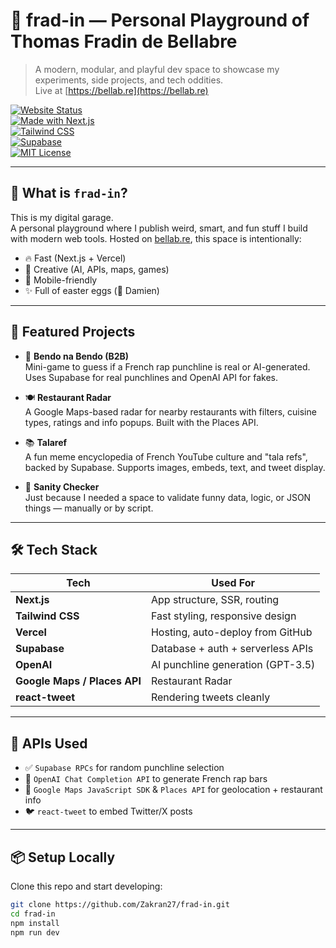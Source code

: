 # 🐾 frad-in — Personal Playground of Thomas Fradin de Bellabre

> A modern, modular, and playful dev space to showcase my experiments, side projects, and tech oddities.  
> Live at [https://bellab.re](https://bellab.re)

[![Website Status](https://img.shields.io/website?url=https%3A%2F%2Fbellab.re)](https://bellab.re)  
[![Made with Next.js](https://img.shields.io/badge/Next.js-000000?logo=next.js&logoColor=white)](https://nextjs.org/)  
[![Tailwind CSS](https://img.shields.io/badge/Tailwind_CSS-06B6D4?logo=tailwindcss&logoColor=white)](https://tailwindcss.com/)  
[![Supabase](https://img.shields.io/badge/Supabase-3FCF8E?logo=supabase&logoColor=white)](https://supabase.com/)  
[![MIT License](https://img.shields.io/badge/license-MIT-blue)](LICENSE)

---

## 🚀 What is `frad-in`?

This is my digital garage.  
A personal playground where I publish weird, smart, and fun stuff I build with modern web tools. Hosted on [bellab.re](https://bellab.re), this space is intentionally:

- 🔥 Fast (Next.js + Vercel)
- 🧠 Creative (AI, APIs, maps, games)
- 📱 Mobile-friendly
- ✨ Full of easter eggs (👋 Damien)

---

## 🧪 Featured Projects

- 🎲 **Bendo na Bendo (B2B)**  
  Mini-game to guess if a French rap punchline is real or AI-generated. Uses Supabase for real punchlines and OpenAI API for fakes.

- 🍽 **Restaurant Radar**  
  A Google Maps-based radar for nearby restaurants with filters, cuisine types, ratings and info popups. Built with the Places API.

- 📚 **Talaref**  
  A fun meme encyclopedia of French YouTube culture and "tala refs", backed by Supabase. Supports images, embeds, text, and tweet display.

- 🧼 **Sanity Checker**  
  Just because I needed a space to validate funny data, logic, or JSON things — manually or by script.

---

## 🛠️ Tech Stack

| Tech        | Used For                          |
|-------------|-----------------------------------|
| **Next.js** | App structure, SSR, routing       |
| **Tailwind CSS** | Fast styling, responsive design |
| **Vercel**  | Hosting, auto-deploy from GitHub  |
| **Supabase** | Database + auth + serverless APIs |
| **OpenAI**  | AI punchline generation (GPT-3.5) |
| **Google Maps / Places API** | Restaurant Radar |
| **react-tweet** | Rendering tweets cleanly       |

---

## 🔌 APIs Used

- ✅ `Supabase RPCs` for random punchline selection
- 🔁 `OpenAI Chat Completion API` to generate French rap bars
- 🍜 `Google Maps JavaScript SDK` & `Places API` for geolocation + restaurant info
- 🐦 `react-tweet` to embed Twitter/X posts

---

## 📦 Setup Locally

Clone this repo and start developing:

```bash
git clone https://github.com/Zakran27/frad-in.git
cd frad-in
npm install
npm run dev
